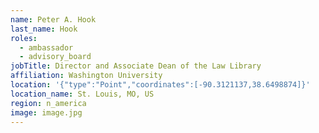 ```yaml
---
name: Peter A. Hook
last_name: Hook
roles:
  - ambassador
  - advisory_board
jobTitle: Director and Associate Dean of the Law Library
affiliation: Washington University
location: '{"type":"Point","coordinates":[-90.3121137,38.6498874]}'
location_name: St. Louis, MO, US
region: n_america
image: image.jpg
---
```

